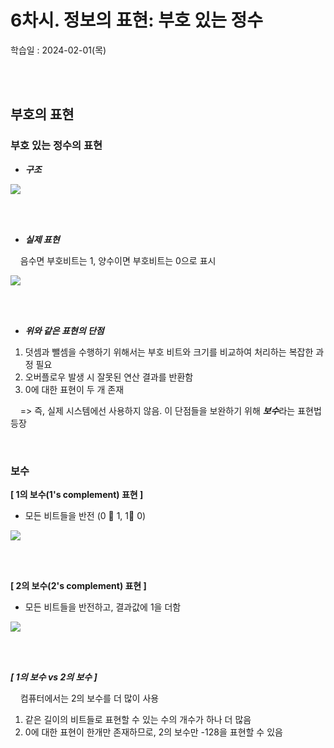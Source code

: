 # 6차시. 정보의 표현: 부호 있는 정수
학습일 : 2024-02-01(목)

</br></br>

## 부호의 표현
### 부호 있는 정수의 표현
- ***구조***

<img src ="https://github.com/fsm12/Hanbit-CS101/assets/74345771/5021c05f-6398-4258-9f1a-da024cc8776d">

</br></br>

- ***실제 표현***

&nbsp; &nbsp; 음수면 부호비트는 1, 양수이면 부호비트는 0으로 표시

<img src ="https://github.com/fsm12/Hanbit-CS101/assets/74345771/36003ee1-98a0-453b-98e3-0bb737cd0c21">

</br></br>

- ***위와 같은 표현의 단점***

1. 덧셈과 뺄셈을 수행하기 위해서는 부호 비트와 크기를 비교하여 처리하는 복잡한 과정 필요
2. 오버플로우 발생 시 잘못된 연산 결과를 반환함
3. 0에 대한 표현이 두 개 존재

&nbsp; &nbsp; => 즉, 실제 시스템에선 사용하지 않음. 이 단점들을 보완하기 위해 ***보수***라는 표현법 등장

</br>

### 보수 
**[ 1의 보수(1's complement) 표현  ]**
- 모든 비트들을 반전 (0  1, 1 0)

<img src ="https://github.com/fsm12/Hanbit-CS101/assets/74345771/fa180a85-4fb1-4bba-849d-447ba4f0551f">

</br></br>

**[ 2의 보수(2's complement) 표현 ]**
- 모든 비트들을 반전하고, 결과값에 1을 더함

<img src ="https://github.com/fsm12/Hanbit-CS101/assets/74345771/0ee31e67-a089-4f36-848b-b48034522f4e">

</br></br>

***[ 1의 보수 vs 2의 보수 ]***

&nbsp; &nbsp; 컴퓨터에서는 2의 보수를 더 많이 사용
  
1. 같은 길이의 비트들로 표현할 수 있는 수의 개수가 하나 더 많음
2. 0에 대한 표현이 한개만 존재하므로, 2의 보수만 -128을 표현할 수 있음
